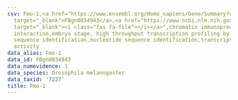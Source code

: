 ```yaml
---
csv: Fmo-1,<a href="https://www.ensembl.org/Homo_sapiens/Gene/Summary?db=core;g=FBgn0034943"
  target="_blank">FBgn0034943</a>,<a href="https://www.ncbi.nlm.nih.gov/pubmed/15998452"
  target="_blank"><i class="fas fa-file"></i></a>",chromatin immunoprecipitation assay,direct
  interaction,embryo stage, high throughput transcription profiling by microarray,nucleotide
  sequence identification,nucleotide sequence identification,transcriptional regulation,down-regulates
  activity
data_alias: Fmo-1
data_id: FBgn0034943
data_numevidence: 1
data_species: Drosophila melanogaster
data_taxid: '7227'
title: Fmo-1
---
```

